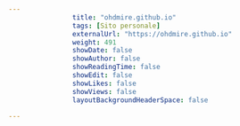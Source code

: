 ---
                title: "ohdmire.github.io"
                tags: [Sito personale]
                externalUrl: "https://ohdmire.github.io"
                weight: 491
                showDate: false
                showAuthor: false
                showReadingTime: false
                showEdit: false
                showLikes: false
                showViews: false
                layoutBackgroundHeaderSpace: false
                ---

